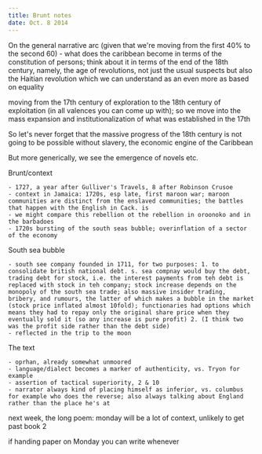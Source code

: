 ```yaml
---
title: Brunt notes
date: Oct. 8 2014
---
```


On the general narrative arc (given that we're moving from the first 40% to the second 60) - what does the caribbean become in terms of the constitution of persons; think about it in terms of the end of the 18th century, namely, the age of revolutions, not just the usual suspects but also the Haitian revolution which we can understand as an even more as based on equality

moving from the 17th century of exploration to the 18th century of exploitation (in all valences you can come up with); so we move into the mass expansion and institutionalization of what was established in the 17th

So let's never forget that the massive progress of the 18th century is not going to be possible without slavery, the economic engine of the Caribbean

But more generically, we see the emergence of novels etc.

Brunt/context

	- 1727, a year after Gulliver's Travels, 8 after Robinson Crusoe
	- context in Jamaica: 1720s, esp late, first maroon war; maroon communities are distinct from the enslaved communities; the battles that happen with the English in Cack. is 
	- we might compare this rebellion ot the rebellion in oroonoko and in the barbadoes
	- 1720s bursting of the south seas bubble; overinflation of a sector of the economy 

South sea bubble
 
	- south see company founded in 1711, for two purposes: 1. to consolidate british national debt. s. sea compnay would buy the debt, trading debt for stock, i.e. the interest payments from teh debt is replaced with stock in teh company; stock increase depends on the monopoly of the south sea trade; also massive insider trading, bribery, and rumours, the latter of which makes a bubble in the market (stock price inflated almost 10fold); functionaries had options which means they had to repay only the original share price when they eventually sold it (so any increase is pure profit) 2. (I think two was the profit side rather than the debt side)
	- reflected in the trip to the moon

The text

	- oprhan, already somewhat unmoored
	- language/dialect becomes a marker of authenticity, vs. Tryon for example
	- assertion of tactical superiority, 2 & 10
	- narrator always kind of placing himself as inferior, vs. columbus for example who does the reverse; also always talking about England rather than the place he's at

next week, the long poem: monday will be a lot of context, unlikely to get past book 2

if handing paper on Monday you can write whenever